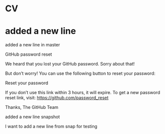 # CV
# added a new line
added a new line in master

GitHub password reset
 
We heard that you lost your GitHub password. Sorry about that!

But don’t worry! You can use the following button to reset your password:

Reset your password
 
If you don’t use this link within 3 hours, it will expire. To get a new password reset link, visit: https://github.com/password_reset

Thanks,
The GitHub Team

added a new line snapshot 

I want to add a new line from snap for testing

